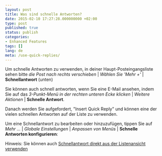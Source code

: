 ```yaml
---
layout: post
title: Was sind schnelle Antworten?
date: 2015-02-10 17:27:28.000000000 +02:00
type: post
published: true
status: publish
categories:
- Enhanced Features
tags: []
lang: de
meta: /use-quick-replies/
---
```


Um schnelle Antworten zu verwenden, in deiner Haupt-Posteingangsliste sehen bitte *die Post nach rechts verschieben* \| *Wählen Sie 'Mehr +'* \| **Schnellantwort** (unten)

Sie können auch schnell antworten, wenn Sie eine E-Mail ansehen, indem Sie auf das *3-Punkt-Menü in der rechten unteren Ecke klicken* \| *Weitere Aktionen* \| **Schnelle Antwort**.

Danach werden Sie aufgefordert, "Insert Quick Reply" und können eine der vielen schnellen Antworten auf der Liste zu verwenden.

Um eine Schnellantwort zu bearbeiten oder hinzuzufügen, tippen Sie auf *Mehr ...* \| *Globale Einstellungen* \| *Anpassen von Menüs* \| **Schnelle Antworten konfigurieren**:

Hinweis: Sie können auch [Schnellantwort direkt aus der Listenansicht verwenden](/use-quick-replies-direct/)
